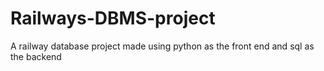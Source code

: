 # Railways-DBMS-project
A railway database project  made using python as the front end and sql as the backend
